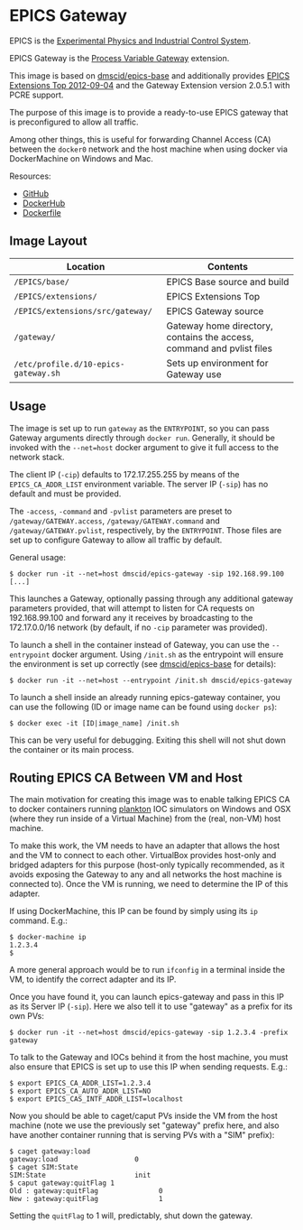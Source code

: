 # EPICS Gateway

EPICS is the [Experimental Physics and Industrial Control System](http://www.aps.anl.gov/epics/).

EPICS Gateway is the [Process Variable Gateway](http://www.aps.anl.gov/epics/extensions/gateway/) extension.

This image is based on [dmscid/epics-base](https://hub.docker.com/r/dmscid/epics-base/) and additionally provides [EPICS Extensions Top 2012-09-04](https://www.aps.anl.gov/epics/download/extensions/index.php) and the Gateway Extension version 2.0.5.1 with PCRE support.

The purpose of this image is to provide a ready-to-use EPICS gateway that is preconfigured to allow all traffic.

Among other things, this is useful for forwarding Channel Access (CA) between the `docker0` network and the host machine when using docker via DockerMachine on Windows and Mac.

Resources:
- [GitHub](https://github.com/DMSC-Instrument-Data/plankton-misc/tree/master/docker/epics-gateway)
- [DockerHub](https://hub.docker.com/r/dmscid/epics-gateway/)
- [Dockerfile](https://github.com/DMSC-Instrument-Data/plankton-misc/blob/master/docker/epics-gateway/Dockerfile)


## Image Layout

Location | Contents
-------- | --------
`/EPICS/base/` | EPICS Base source and build
`/EPICS/extensions/` | EPICS Extensions Top
`/EPICS/extensions/src/gateway/` | EPICS Gateway source
`/gateway/` | Gateway home directory, contains the access, command and pvlist files
`/etc/profile.d/10-epics-gateway.sh` | Sets up environment for Gateway use


## Usage

The image is set up to run `gateway` as the `ENTRYPOINT`, so you can pass Gateway arguments directly through `docker run`. Generally, it should be invoked with the `--net=host` docker argument to give it full access to the network stack.

The client IP (`-cip`) defaults to 172.17.255.255 by means of the `EPICS_CA_ADDR_LIST` environment variable. The server IP (`-sip`) has no default and must be provided.

The `-access`, `-command` and `-pvlist` parameters are preset to `/gateway/GATEWAY.access`, `/gateway/GATEWAY.command` and `/gateway/GATEWAY.pvlist`, respectively, by the `ENTRYPOINT`. Those files are set up to configure Gateway to allow all traffic by default.

General usage:
```
$ docker run -it --net=host dmscid/epics-gateway -sip 192.168.99.100 [...]
```

This launches a Gateway, optionally passing through any additional gateway parameters provided, that will attempt to listen for CA requests on 192.168.99.100 and forward any it receives by broadcasting to the 172.17.0.0/16 network (by default, if no `-cip` parameter was provided).

To launch a shell in the container instead of Gateway, you can use the `--entrypoint` docker argument. Using `/init.sh` as the entrypoint will ensure the environment is set up correctly (see [dmscid/epics-base](https://hub.docker.com/r/dmscid/epics-base/) for details):
```
$ docker run -it --net=host --entrypoint /init.sh dmscid/epics-gateway
```

To launch a shell inside an already running epics-gateway container, you can use the following (ID or image name can be found using `docker ps`):
```
$ docker exec -it [ID|image_name] /init.sh
```
This can be very useful for debugging. Exiting this shell will not shut down the container or its main process.

## Routing EPICS CA Between VM and Host

The main motivation for creating this image was to enable talking EPICS CA to docker containers running [plankton](https://hub.docker.com/r/dmscid/plankton/) IOC simulators on Windows and OSX (where they run inside of a Virtual Machine) from the (real, non-VM) host machine.

To make this work, the VM needs to have an adapter that allows the host and the VM to connect to each other. VirtualBox provides host-only and bridged adapters for this purpose (host-only typically recommended, as it avoids exposing the Gateway to any and all networks the host machine is connected to). Once the VM is running, we need to determine the IP of this adapter.

If using DockerMachine, this IP can be found by simply using its `ip` command. E.g.:
```
$ docker-machine ip
1.2.3.4
$
```

A more general approach would be to run `ifconfig` in a terminal inside the VM, to identify the correct adapter and its IP.

Once you have found it, you can launch epics-gateway and pass in this IP as its Server IP (`-sip`). Here we also tell it to use "gateway" as a prefix for its own PVs:
```
$ docker run -it --net=host dmscid/epics-gateway -sip 1.2.3.4 -prefix gateway
```

To talk to the Gateway and IOCs behind it from the host machine, you must also ensure that EPICS is set up to use this IP when sending requests. E.g.:
```
$ export EPICS_CA_ADDR_LIST=1.2.3.4
$ export EPICS_CA_AUTO_ADDR_LIST=NO
$ export EPICS_CAS_INTF_ADDR_LIST=localhost
```

Now you should be able to caget/caput PVs inside the VM from the host machine (note we use the previously set "gateway" prefix here, and also have another container running that is serving PVs with a "SIM" prefix):
```
$ caget gateway:load
gateway:load                   0
$ caget SIM:State
SIM:State                      init
$ caput gateway:quitFlag 1
Old : gateway:quitFlag               0
New : gateway:quitFlag               1
```
Setting the `quitFlag` to 1 will, predictably, shut down the gateway.

